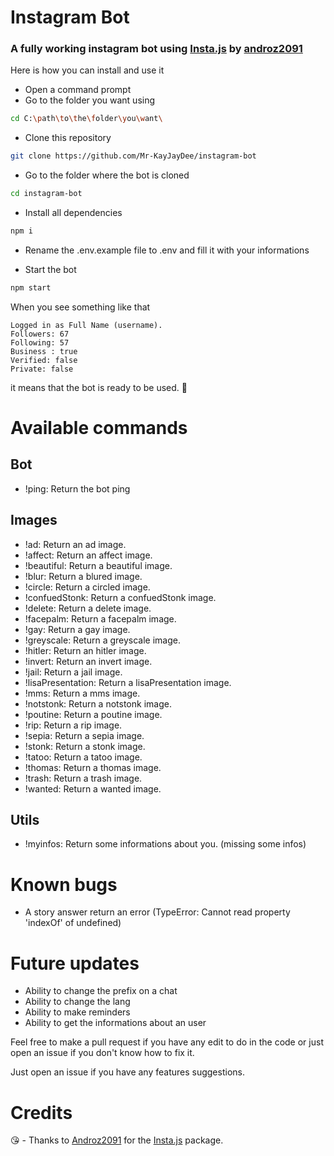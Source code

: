 # Instagram Bot
### A fully working instagram bot using [Insta.js](https://github.com/Androz2091/insta.js) by [androz2091](https://github.com/Androz2091)

Here is how you can install and use it

- Open a command prompt
- Go to the folder you want using 
```bash
cd C:\path\to\the\folder\you\want\
```

- Clone this repository

```bash
git clone https://github.com/Mr-KayJayDee/instagram-bot
```

- Go to the folder where the bot is cloned

```bash 
cd instagram-bot
```
 - Install all dependencies

```bash
npm i
```

- Rename the .env.example file to .env and fill it with your informations

- Start the bot 

```bash
npm start
```

When you see something like that

```
Logged in as Full Name (username).
Followers: 67
Following: 57
Business : true
Verified: false
Private: false
``` 
it means that the bot is ready to be used. 🎉



# Available commands 

## Bot
- !ping: Return the bot ping


## Images 
- !ad: Return an ad image.
- !affect: Return an affect image.
- !beautiful: Return a beautiful image.
- !blur: Return a blured image.
- !circle: Return a circled image.
- !confuedStonk: Return a confuedStonk image.
- !delete: Return a delete image.
- !facepalm: Return a facepalm image.
- !gay: Return a gay image.
- !greyscale: Return a greyscale image.
- !hitler: Return an hitler image.
- !invert: Return an invert image.
- !jail: Return a jail image.
- !lisaPresentation: Return a lisaPresentation image.
- !mms: Return a mms image.
- !notstonk: Return a notstonk image.
- !poutine: Return a poutine image.
- !rip: Return a rip image.
- !sepia: Return a sepia image.
- !stonk: Return a stonk image.
- !tatoo: Return a tatoo image.
- !thomas: Return a thomas image.
- !trash: Return a trash image.
- !wanted: Return a wanted image.

## Utils
- !myinfos: Return some informations about you. (missing some infos)

# Known bugs

- A story answer return an error (TypeError: Cannot read property 'indexOf' of undefined)

# Future updates 

- Ability to change the prefix on a chat
- Ability to change the lang
- Ability to make reminders
- Ability to get the informations about an user

Feel free to make a pull request if you have any edit to do in the code or just open an issue if you don't know how to fix it.

Just open an issue if you have any features suggestions. 

# Credits

😘 - Thanks to [Androz2091](https://github.com/Androz2091) for the [Insta.js](https://github.com/Androz2091/insta.js) package.